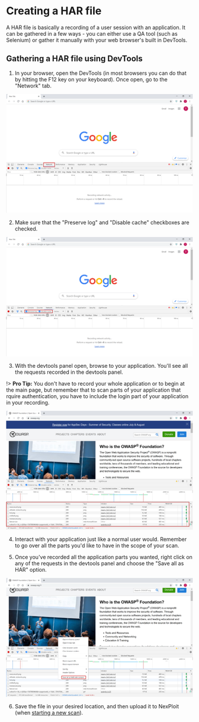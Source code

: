 # Creating a HAR file
A HAR file is basically a recording of a user session with an application. It can be gathered in a few ways - you can either use a QA tool (such as Selenium) or gather it manually with your web browser's built in DevTools.

## Gathering a HAR file using DevTools

1. In your browser, open the DevTools (in most browsers you can do that by hitting the F12 key on your keyboard). Once open, go to the "Network" tab.

![devtools](media/devtools.png ':size=100%')

2. Make sure that the "Preserve log" and "Disable cache" checkboxes are checked.

![checkboxes](media/devtools-settings.png ':size=100%')

3. With the devtools panel open, browse to your application. You'll see all the requests recorded in the devtools panel.

  !> **Pro Tip:** You don't have to record your whole application or to begin at the main page, but remember that to scan parts of your application that rquire authentication, you have to include the login part of your application in your recording.

![requests](media/requests.png ':size=100%')

4. Interact with your application just like a normal user would. Remember to go over all the parts you'd like to have in the scope of your scan.

5. Once you've recorded all the application parts you wanted, right click on any of the requests in the devtools panel and choose the "Save all as HAR" option.

![save-as-har](media/save-as-har.png ':size=100%')

6. Save the file in your desired location, and then upload it to NexPloit (when [starting a new scan](user-guide/scans/new-scan.md)).